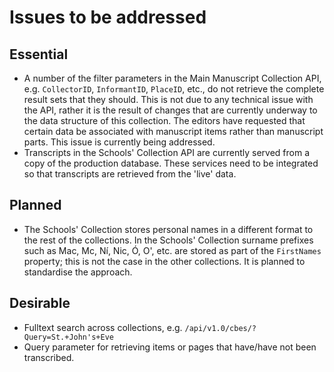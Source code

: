 # Issues to be addressed

## Essential

- A number of the filter parameters in the Main Manuscript Collection API, e.g. `CollectorID`, `InformantID`, `PlaceID`, etc., do not retrieve the complete result sets that they should. This is not due to any technical issue with the API, rather it is the result of changes that are currently underway to the data structure of this collection. The editors have requested that certain data be associated with manuscript items rather than manuscript parts. This issue is currently being addressed.
- Transcripts in the Schools' Collection API are currently served from a copy of the production database. These services need to be integrated so that transcripts are retrieved from the 'live' data.

## Planned

- The Schools' Collection stores personal names in a different format to the rest of the collections. In the Schools' Collection surname prefixes such as Mac, Mc, Ní, Nic, Ó, O', etc. are stored as part of the `FirstNames` property; this is not the case in the other collections. It is planned to standardise the approach.

## Desirable

- Fulltext search across collections, e.g. `/api/v1.0/cbes/?Query=St.+John's+Eve`
- Query parameter for retrieving items or pages that have/have not been transcribed.
